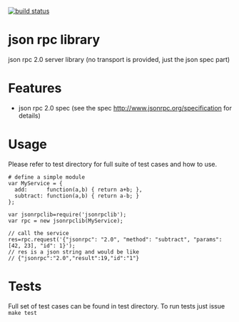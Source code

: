 [![build status](https://secure.travis-ci.org/openmason/jsonrpclib.png)](http://travis-ci.org/openmason/jsonrpclib)
# json rpc library
json rpc 2.0 server library (no transport is provided, just the json spec part)

# Features
 * json rpc 2.0 spec (see the spec http://www.jsonrpc.org/specification for details)

# Usage
Please refer to test directory for full suite of test cases and how to use.

    # define a simple module
    var MyService = {
      add:      function(a,b) { return a+b; },
      subtract: function(a,b) { return a-b; }
    };
    
    var jsonrpclib=require('jsonrpclib');
    var rpc = new jsonrpclib(MyService);
    
    // call the service
    res=rpc.request('{"jsonrpc": "2.0", "method": "subtract", "params": [42, 23], "id": 1}');
    // res is a json string and would be like
    // {"jsonrpc":"2.0","result":19,"id":"1"}

# Tests
Full set of test cases can be found in test directory. To run tests just issue `make test`
    
